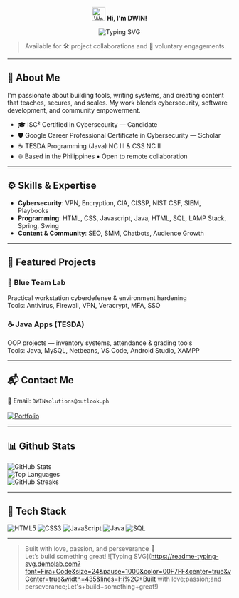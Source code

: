 <p align="center">
  <img src="https://media.giphy.com/media/hvRJCLFzcasrR4ia7z/giphy.gif" width="30" alt="Waving hand" />
  <strong>Hi, I'm DWIN!</strong>
</p>

<p align="center">
  <img src="https://readme-typing-svg.demolab.com?font=Fira+Code&size=24&pause=1000&color=00F7FF&center=true&vCenter=true&width=435&lines=AI+%26+Cybersecurity+Enthusiast;Java+Programmer;Content+Creator" alt="Typing SVG" />
</p>

> Available for 🛠️ project collaborations and 🌱 voluntary engagements.

---

## 🚀 About Me

I'm passionate about building tools, writing systems, and creating content that teaches, secures, and scales. My work blends cybersecurity, software development, and community empowerment.

- 🎓 ISC² Certified in Cybersecurity — Candidate  
- 🛡️ Google Career Professional Certificate in Cybersecurity — Scholar  
- ☕ TESDA Programming (Java) NC III & CSS NC II   
- 🌐 Based in the Philippines • Open to remote collaboration

---

## ⚙️ Skills & Expertise

- **Cybersecurity**: VPN, Encryption, CIA, CISSP, NIST CSF, SIEM, Playbooks  
- **Programming**: HTML, CSS, Javascript, Java, HTML, SQL, LAMP Stack, Spring, Swing  
- **Content & Community**: SEO, SMM, Chatbots, Audience Growth

---

## 🧠 Featured Projects

### 🔐 Blue Team Lab  
Practical workstation cyberdefense & environment hardening  
Tools: Antivirus, Firewall, VPN, Veracrypt, MFA, SSO

### ☕ Java Apps (TESDA)  
OOP projects — inventory systems, attendance & grading tools  
Tools: Java, MySQL, Netbeans, VS Code, Android Studio, XAMPP

---

## 📬 Contact Me

📧 Email: `DWINsolutions@outlook.ph`<br/><br/>
[![Portfolio](https://img.shields.io/badge/-Portfolio-black?style=flat-square&logo=github)](https://dwin.is-a.dev)

<!-----

## 🏅 Certifications
![ISC² Certified in Cybersecurity](https://img.shields.io/badge/ISC²-Candidate-blue?logo=ISC2)
![Google Cybersecurity Scholar](https://img.shields.io/badge/Google-Career%20Certificate-green?logo=Google)
![TESDA Java NC III](https://img.shields.io/badge/TESDA-Java%20NC%20III-orange)
![TESDA CSS NC II](https://img.shields.io/badge/TESDA-CSS%20NC%20II-yellow)-->

---

## 📊 Github Stats
![GitHub Stats](https://github-readme-stats.vercel.app/api?username=aldwinjay&show_icons=true&theme=radical)<br/>
![Top Languages](https://github-readme-stats.vercel.app/api/top-langs/?username=aldwinjay&layout=compact)<br/>
![GitHub Streaks](https://github-readme-streak-stats.herokuapp.com/?user=aldwinjay)

---

## 🚀 Tech Stack
![HTML5](https://img.shields.io/badge/-HTML5-black?style=flat-square&logo=html5)
![CSS3](https://img.shields.io/badge/-CSS-black?style=flat-square&logo=css)
![JavaScript](https://img.shields.io/badge/-JavaScript-black?style=flat-square&logo=javascript)
![Java](https://img.shields.io/badge/-Java-black?style=flat-square&logo=java)
![SQL](https://img.shields.io/badge/-SQL-black?style=flat-square&logo=sql)

---

> Built with love, passion, and perseverance 💙  
> Let’s build something great!
![Typing SVG](https://readme-typing-svg.demolab.com?font=Fira+Code&size=24&pause=1000&color=00F7FF&center=true&vCenter=true&width=435&lines=Hi%2C+Built with love;passion;and perseverance;Let's+build+something+great!)
